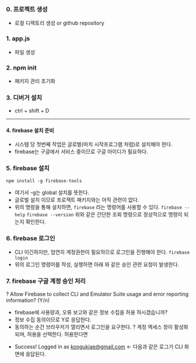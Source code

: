 ### 0. 프로젝트 생성
- 로컬 디렉토리 생성 or github repository
### 1. app.js 
- 파일 생성
### 2. npm init
- 패키지 관리 초기화
### 3. 디버거 설치
- ctrl + shift + D
-------

#### 4. firebase 설치 준비
- 시스템 당 첫번째 작업은 글로벌(마치 시작프로그램 처럼)로 설치해야 한다.
- firebase는 구글에서 서비스 중이므로 구글 아이디가 필요하다.

### 5. firebase 설치
`npm install -g firebase-tools`
- 여기서 -g는 global 설치를 뜻한다.
- 글로벌 설치 이므로 프로젝트 패키지와는 아직 관련이 없다.
- 위의 명령을 통해 설치하면, `firebase` 라는 명령어를 사용할 수 있다.
`firebase --help`
`firebase --version`
위와 같은 간단한 조회 명령으로 정상적으로 명령이 되는지 확인한다.

### 6. firebase 로그인
- CLI 이긴하지만, 엄연히 계정권한이 필요하므로 로그인을 진행해야 한다.
`firebase login`
- 위의 로그인 명령어를 작성, 실행하면 아래 와 같은 승인 관련 요청이 발생한다.

### 7. firebase 구글 계정 승인 처리
? Allow Firebase to collect CLI and Emulator Suite usage and error reporting information? (Y/n) 
- firebase에 사용량과, 오류 보고와 같은 정보 수집을 허용 하시겠습니까?
- 정보 수집 동의이므로 Y로 응답한다. 
- 동의하는 순간 브라우저가 열리면서 로그인을 요구한다.
? 계정 엑세스 창이 활성화되며, 허용을 선택한다.
허용한다면
+  Success! Logged in as kongukjae@gmail.com <- 다음과 같은 로그가 CLI 화면에 응답된다.

